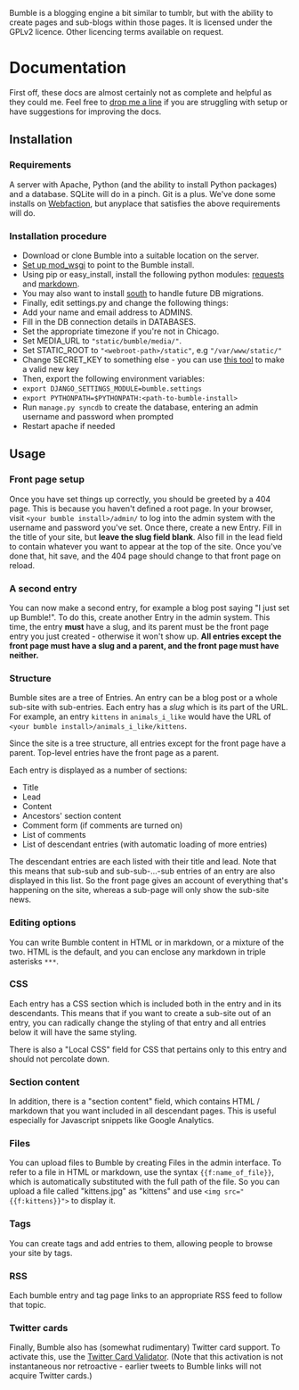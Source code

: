 Bumble is a blogging engine a bit similar to tumblr, but with the ability to create pages and sub-blogs within those pages. It is licensed under the GPLv2 licence. Other licencing terms available on request.

# Documentation
First off, these docs are almost certainly not as complete and helpful as they could me. Feel free to [drop me a line](mailto:david.stark@zarkonnen.com) if you are struggling with setup or have suggestions for improving the docs.

## Installation
### Requirements
A server with Apache, Python (and the ability to install Python packages) and a database. SQLite will do in a pinch. Git is a plus. We've done some installs on [Webfaction](https://www.webfaction.com/), but anyplace that satisfies the above requirements will do.
### Installation procedure
* Download or clone Bumble into a suitable location on the server.
* [Set up mod_wsgi](http://ericholscher.com/blog/2008/jul/8/setting-django-and-mod_wsgi/) to point to the Bumble install.
* Using pip or easy_install, install the following python modules: [requests](http://docs.python-requests.org/en/latest/) and [markdown](https://pypi.python.org/pypi/Markdown/2.3.1).
* You may also want to install [south](http://south.aeracode.org/) to handle future DB migrations.
* Finally, edit settings.py and change the following things:
* Add your name and email address to ADMINS.
* Fill in the DB connection details in DATABASES.
* Set the appropriate timezone if you're not in Chicago.
* Set MEDIA_URL to `"static/bumble/media/"`.
* Set STATIC_ROOT to `"<webroot-path>/static"`, e.g `"/var/www/static/"`
* Change SECRET_KEY to something else - you can use [this tool](http://www.miniwebtool.com/django-secret-key-generator/) to make a valid new key
* Then, export the following environment variables:
* `export DJANGO_SETTINGS_MODULE=bumble.settings`
* `export PYTHONPATH=$PYTHONPATH:<path-to-bumble-install>`
* Run `manage.py syncdb` to create the database, entering an admin username and password when prompted
* Restart apache if needed

## Usage
### Front page setup
Once you have set things up correctly, you should be greeted by a 404 page. This is because you haven't defined a root page. In your browser, visit `<your bumble install>/admin/` to log into the admin system with the username and password you've set. Once there, create a new Entry. Fill in the title of your site, but **leave the slug field blank**. Also fill in the lead field to contain whatever you want to appear at the top of the site. Once you've done that, hit save, and the 404 page should change to that front page on reload.

### A second entry
You can now make a second entry, for example a blog post saying "I just set up Bumble!". To do this, create another Entry in the admin system. This time, the entry **must** have a slug, and its parent must be the front page entry you just created - otherwise it won't show up. **All entries except the front page must have a slug and a parent, and the front page must have neither.**

### Structure
Bumble sites are a tree of Entries. An entry can be a blog post or a whole sub-site with sub-entries. Each entry has a *slug* which is its part of the URL. For example, an entry `kittens` in `animals_i_like` would have the URL of `<your bumble install>/animals_i_like/kittens`.

Since the site is a tree structure, all entries except for the front page have a parent. Top-level entries have the front page as a parent.

Each entry is displayed as a number of sections:
* Title
* Lead
* Content
* Ancestors' section content
* Comment form (if comments are turned on)
* List of comments
* List of descendant entries (with automatic loading of more entries)

The descendant entries are each listed with their title and lead. Note that this means that sub-sub and sub-sub-...-sub entries of an entry are also displayed in this list. So the front page gives an account of everything that's happening on the site, whereas a sub-page will only show the sub-site news.

### Editing options
You can write Bumble content in HTML or in markdown, or a mixture of the two. HTML is the default, and you can enclose any markdown in triple asterisks `***`.

### CSS
Each entry has a CSS section which is included both in the entry and in its descendants. This means that if you want to create a sub-site out of an entry, you can radically change the styling of that entry and all entries below it will have the same styling.

There is also a "Local CSS" field for CSS that pertains only to this entry and should not percolate down.

### Section content
In addition, there is a "section content" field, which contains HTML / markdown that you want included in all descendant pages. This is useful especially for Javascript snippets like Google Analytics.

### Files
You can upload files to Bumble by creating Files in the admin interface. To refer to a file in HTML or markdown, use the syntax `{{f:name_of_file}}`, which is automatically substituted with the full path of the file. So you can upload a file called "kittens.jpg" as "kittens" and use `<img src="{{f:kittens}}">` to display it.

### Tags
You can create tags and add entries to them, allowing people to browse your site by tags.

### RSS
Each bumble entry and tag page links to an appropriate RSS feed to follow that topic.

### Twitter cards
Finally, Bumble also has (somewhat rudimentary) Twitter card support. To activate this, use the [Twitter Card Validator](https://dev.twitter.com/docs/cards/validation/validator). (Note that this activation is not instantaneous nor retroactive - earlier tweets to Bumble links will not acquire Twitter cards.)
